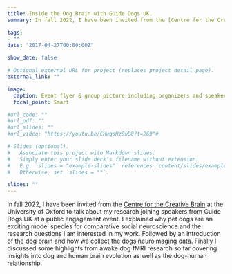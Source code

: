 ```yaml
---
title: Inside the Dog Brain with Guide Dogs UK.
summary: In fall 2022, I have been invited from the [Centre for the Creative Brain](https://www.seh.ox.ac.uk/discover/research/centre-for-the-creative-brain-2) at the University of Oxford to talk about my research joining speakers from Guide Dogs UK at a public engagement event. I explained why pet dogs are an exciting model species for comparative social neuroscience and the research questions I am interested in my work. Followed by an introduction of the dog brain and how we collect the dogs neuroimaging data. Finally I discussed some highlights from awake dog fMRI research so far covering insights into dog and human brain evolution as well as the dog-human relationship. 

tags:
- ""
date: "2017-04-27T00:00:00Z"

show_date: false

# Optional external URL for project (replaces project detail page).
external_link: ""

image:
  caption: Event flyer & group picture including organizers and speakers
  focal_point: Smart

#url_code: ""
#url_pdf: ""
#url_slides: ""
#url_video: "https://youtu.be/CHwqsHzSwD8?t=269"#

# Slides (optional).
#   Associate this project with Markdown slides.
#   Simply enter your slide deck's filename without extension.
#   E.g. `slides = "example-slides"` references `content/slides/example-slides.md`.
#   Otherwise, set `slides = ""`.

slides: ""
---
```

In fall 2022, I have been invited from the [Centre for the Creative Brain](https://www.seh.ox.ac.uk/discover/research/centre-for-the-creative-brain-2) at the University of Oxford to talk about my research joining speakers from Guide Dogs UK at a public engagement event. I explained why pet dogs are an exciting model species for comparative social neuroscience and the research questions I am interested in my work. Followed by an introduction of the dog brain and how we collect the dogs neuroimaging data. Finally I discussed some highlights from awake dog fMRI research so far covering insights into dog and human brain evolution as well as the dog-human relationship.
